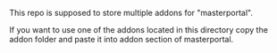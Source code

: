 This repo is supposed to store multiple addons for "masterportal".

If you want to use one of the addons located in this directory copy the addon folder and paste it into
addon section of masterportal.
